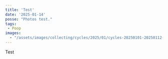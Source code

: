 ```yaml
---
title: 'Test'
date: '2025-01-14'
posse: "Photos test."
tags:
 - Poop
images:
  - "/assets/images/collecting/cycles/2025/01/cycles-20250101-20250112-02.jpg"
---
```

Test